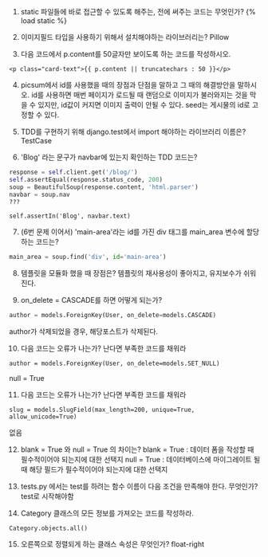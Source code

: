 
1. static 파일들에 바로 접근할 수 있도록 해주는, <html> 전에 써주는 코드는 무엇인가?
{% load static %}  

2. 이미지필드 타입을 사용하기 위해서 설치해야하는 라이브러리는?
Pillow

3. 다음 코드에서 p.content를 50글자만 보이도록 하는 코드를 작성하시오.
```
<p class="card-text">{{ p.content || truncatechars : 50 }}</p>
```

4. picsum에서 id를 사용했을 때의 장점과 단점을 말하고 그 때의 해결방안을 말하시오.
id를 사용하면 매번 페이지가 로드될 때 랜덤으로 이미지가 불러와지는 것을 막을 수 있지만,
id값이 커지면 이미지 출력이 안될 수 있다. seed는 게시물의 id로 고정할 수 있다.

5. TDD를 구현하기 위해 django.test에서 import 해야하는 라이브러리 이름은?
TestCase

6. 'Blog' 라는 문구가 navbar에 있는지 확인하는 TDD 코드는?
```py
response = self.client.get('/blog/')
self.assertEqual(response.status_code, 200)
soup = BeautifulSoup(response.content, 'html.parser')
navbar = soup.nav
???
```
```
self.assertIn('Blog', navbar.text)
```

7. (6번 문제 이어서) 'main-area'라는 id를 가진 div 태그를 main_area 변수에 할당하는 코드는?
```py
main_area = soup.find('div', id='main-area')
```

8. 템플릿을 모듈화 했을 때 장점은?
템플릿의 재사용성이 좋아지고, 유지보수가 쉬워진다.

9. on_delete = CASCADE를 하면 어떻게 되는가?
```py
author = models.ForeignKey(User, on_delete=models.CASCADE)
```
author가 삭제되었을 경우, 해당포스트가 삭제된다.

10. 다음 코드는 오류가 나는가? 난다면 부족한 코드를 채워라
```
author = models.ForeignKey(User, on_delete=models.SET_NULL)
```
null = True



11. 다음 코드는 오류가 나는가? 난다면 부족한 코드를 채워라
```
slug = models.SlugField(max_length=200, unique=True, allow_unicode=True)
```
없음

12. blank = True 와 null = True 의 차이는?
blank = True : 데이터 폼을 작성할 때 필수적이어야 되는지에 대한 선택지
null = True : 데이터베이스에 마이그레이트 될 때 해당 필드가 필수적이어야 되는지에 대한 선택지

13. tests.py 에서는 test를 하려는 함수 이름이 다음 조건을 만족해야 한다. 무엇인가?
test로 시작해야함


14. Category 클래스의 모든 정보를 가져오는 코드를 작성하라.
```
Category.objects.all()
```

15. 오른쪽으로 정렬되게 하는 클래스 속성은 무엇인가?
float-right
